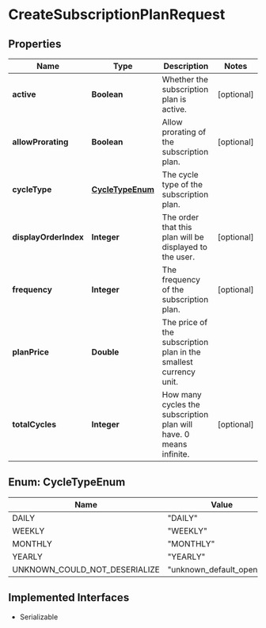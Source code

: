 

# CreateSubscriptionPlanRequest


## Properties

| Name | Type | Description | Notes |
|------------ | ------------- | ------------- | -------------|
|**active** | **Boolean** | Whether the subscription plan is active. |  [optional] |
|**allowProrating** | **Boolean** | Allow prorating of the subscription plan. |  [optional] |
|**cycleType** | [**CycleTypeEnum**](#CycleTypeEnum) | The cycle type of the subscription plan. |  |
|**displayOrderIndex** | **Integer** | The order that this plan will be displayed to the user. |  [optional] |
|**frequency** | **Integer** | The frequency of the subscription plan. |  [optional] |
|**planPrice** | **Double** | The price of the subscription plan in the smallest currency unit. |  |
|**totalCycles** | **Integer** | How many cycles the subscription plan will have.  0 means infinite. |  [optional] |



## Enum: CycleTypeEnum

| Name | Value |
|---- | -----|
| DAILY | &quot;DAILY&quot; |
| WEEKLY | &quot;WEEKLY&quot; |
| MONTHLY | &quot;MONTHLY&quot; |
| YEARLY | &quot;YEARLY&quot; |
| UNKNOWN_COULD_NOT_DESERIALIZE | &quot;unknown_default_open_api&quot; |


## Implemented Interfaces

* Serializable

